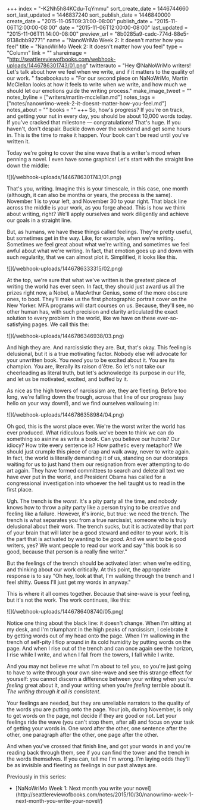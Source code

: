 +++
index = "-K2Nh5h84KCdu-TqYmmu"
sort_create_date = 1446744660
sort_last_updated = 1446837240
sort_publish_date = 1446840000
create_date = "2015-11-05T09:31:00-08:00"
publish_date = "2015-11-06T12:00:00-08:00"
date = "2015-11-06T12:00:00-08:00"
last_updated = "2015-11-06T11:14:00-08:00"
preview_url = "8b0285a9-cadc-774d-88e5-9138dbb92771"
name = "NanoWriMo Week 2: It doesn't matter how you feel"
title = "NanoWriMo Week 2: It doesn't matter how you feel"
type = "Column"
link = ""
shareimage = "http://seattlereviewofbooks.com/webhook-uploads/1446786301743/01.png"
twitterauto = "Hey @NaNoWriMo writers! Let's talk about how we feel when we write, and if it matters to the quality of our work. "
facebookauto = "For our second piece on NaNoWriMo, Martin McClellan looks at how it feels to write when we write, and how much we should let our emotions guide the writing process."
make_image_tweet = ""
notes_byline = ["writers/martin-mcclellan.md"]
notes_tags = ["notes/nanowrimo-week-2-it-doesnt-matter-how-you-feel.md"]
notes_about = ""
books = ""
+++
So, how's progress? If you're on track, and getting your nut in every day, you should be about 10,000 words today. If you've cracked that milestone — congratulations! That's huge. If you haven't, don't despair. Buckle down over the weekend and get some hours in. This is the time to make it happen. Your book can't be read until you've written it. 

Today we're going to cover the sine wave that is a writer's mood when penning a novel. I even have some graphics! Let's start with the straight line down the middle: 

<p class="image">![](/webhook-uploads/1446786301743/01.png)</p>

That's you, writing. Imagine this is your timescale, in this case, one month (although, it can also be months or years, the process is the same). November 1 is to your left, and November 30 to your right. That black line across the middle is your work, as you forge ahead. This is how we think about writing, right? We'll apply ourselves and work diligently and achieve our goals in a straight line. 

But, as humans, we have these things called feelings. They're pretty useful, but sometimes get in the way. Like, for example, when we're writing. Sometimes we feel great about what we're writing, and sometimes we feel awful about what we're writing. In fact, that emotion goes up and down with such regularity, that we can almost plot it. Simplified, it looks like this. 

<p class="image">![](/webhook-uploads/1446786333315/02.png)</p>

At the top, we're sure that what we've written is the greatest piece of writing the world has ever seen. In fact, they should just award us all the prizes right now, a Nobel, a MacArthur Genius, some of the more obscure ones, to boot. They'll make us the first photographic portrait cover on the New Yorker. MFA programs will start courses on us. Because, they'll see, no other human has, with such precision and clarity articulated the exact solution to every problem in the world, like we have on these ever-so-satisfying pages. We call this the:

<p class="image">![](/webhook-uploads/1446786346938/03.png)</p>

And high they are. And narcissistic they are. But, that's okay. This feeling is delusional, but it is a true motivating factor. Nobody else will advocate for your unwritten book. You _need_ you to be excited about it. You are its champion. You are, literally its raison d'être. So let's not take our cheerleading as literal truth, but let's acknowledge its purpose in our life, and let us be motivated, excited, and buffed by it.

As nice as the high towers of narcissism are, they are fleeting. Before too long, we're falling down the trough, across that line of our progress (say hello on your way down!), and we find ourselves wallowing in:

<p class="image">![](/webhook-uploads/1446786358984/04.png)</p>

Oh god, this is the worst place ever. We're the worst writer the world has ever produced. What ridiculous fools we've been to think we can do something so asinine as write a book. Can you believe our hubris? Our idiocy? How trite every sentence is? How pathetic every metaphor? We should just crumple this piece of crap and walk away, never to write again. In fact, the world is literally demanding it of us, standing on our doorsteps waiting for us to just hand them our resignation from ever attempting to do art again. They have formed committees to search and delete all text we have ever put in the world, and President Obama has called for a congressional investigation into whoever the hell taught us to read in the first place. 

Ugh. The trench is the _worst_. It's a pity party all the time, and nobody knows how to throw a pity party like a person trying to be creative and feeling like a failure. However, it's ironic, but true: we need the trench. The trench is what separates you from a true narcissist, someone who is truly delusional about their work. The trench sucks, but it is activated by that part of your brain that will later be a good steward and editor to your work. It is the part that is activated by wanting to be _good_. And we want to be good writers, yes? We want people to read our work and say "this book is so good, because that person is a really fine writer."

But the feelings of the trench should be activated later: when we're editing, and thinking about our work critically. At this point, the appropriate response is to say "Oh hey, look at that, I'm walking through the trench and I feel shitty. Guess I'll just get my words in anyway."

<div class="break"></div>

This is where it all comes together. Because that sine-wave is your feeling, but it's not the work. The work continues, like this:

<p class="image">![](/webhook-uploads/1446786408740/05.png)</p>

Notice one thing about the black line: it doesn't change. When I'm sitting at my desk, and I'm triumphant in the high peaks of narcissism, I celebrate it by getting words out of my head onto the page. When I'm wallowing in the trench of self-pity I flop around in its cold humidity by putting words on the page. And when I rise out of the trench and can once again see the horizon, I rise while I write, and when I fall from the towers, I fall while I write.

And you may not believe me what I'm about to tell you, so you're just going to have to write through your own sine-wave and see this strange effect for yourself: you cannot discern a difference between your writing when you're _feeling_ great about it, and your writing when you're _feeling_ terrible about it. _The writing through it all is consistent_. 

Your feelings are needed, but they are unreliable narrators to the quality of the words you are putting onto the page. Your job, during November, is only to get words on the page, not decide if they are good or not. Let your feelings ride the wave (you can't stop them, after all) and focus on your task of getting your words in. One word after the other, one sentence after the other, one paragraph after the other, one page after the other.

And when you've crossed that finish line, and got your words in and you're reading back through them, see if you can find the tower and the trench in the words themselves. If you can, tell me I'm wrong. I'm laying odds they'll be as invisible and fleeting as feelings in our past always are. 

<div class="footer">
	Previously in this series:
	<ul>
		<li>
			[NaNoWriMo Week 1: Next month you write your novel](http://seattlereviewofbooks.com/notes/2015/10/30/nanowrimo-week-1-next-month-you-write-your-novel/)
		</li>
	</ul>
</div>